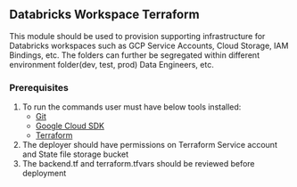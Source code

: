 ## Databricks Workspace Terraform ##

This module should be used to provision supporting infrastructure for Databricks workspaces such as GCP Service Accounts, Cloud Storage, IAM Bindings, etc. The folders can further be segregated within different environment folder(dev, test, prod) Data Engineers, etc.

### Prerequisites ###
1. To run the commands user must have below tools installed:
    - [Git](https://git-scm.com/downloads)
    - [Google Cloud SDK](https://cloud.google.com/sdk/docs/install)
    - [Terraform](https://www.terraform.io/downloads.html)
2. The deployer should have permissions on Terraform Service account and State file storage bucket
3. The backend.tf and terraform.tfvars should be reviewed before deployment